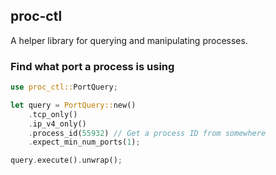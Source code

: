 ## proc-ctl

A helper library for querying and manipulating processes.

### Find what port a process is using

```rust no_run
use proc_ctl::PortQuery;

let query = PortQuery::new()
    .tcp_only()
    .ip_v4_only()
    .process_id(55932) // Get a process ID from somewhere
    .expect_min_num_ports(1);

query.execute().unwrap();
```
